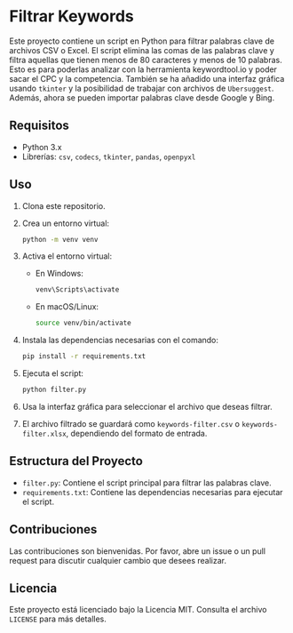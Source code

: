 # Filtrar Keywords

Este proyecto contiene un script en Python para filtrar palabras clave de archivos CSV o Excel. El script elimina las comas de las palabras clave y filtra aquellas que tienen menos de 80 caracteres y menos de 10 palabras. Esto es para poderlas analizar con la herramienta keywordtool.io y poder sacar el CPC y la competencia. También se ha añadido una interfaz gráfica usando `tkinter` y la posibilidad de trabajar con archivos de `Ubersuggest`. Además, ahora se pueden importar palabras clave desde Google y Bing.

## Requisitos

- Python 3.x
- Librerías: `csv`, `codecs`, `tkinter`, `pandas`, `openpyxl`

## Uso

1. Clona este repositorio.
2. Crea un entorno virtual:

    ```bash
    python -m venv venv
    ```

3. Activa el entorno virtual:
    - En Windows:

        ```bash
        venv\Scripts\activate
        ```

    - En macOS/Linux:

        ```bash
        source venv/bin/activate
        ```

4. Instala las dependencias necesarias con el comando:

    ```bash
    pip install -r requirements.txt
    ```

5. Ejecuta el script:

    ```bash
    python filter.py
    ```

6. Usa la interfaz gráfica para seleccionar el archivo que deseas filtrar.
7. El archivo filtrado se guardará como `keywords-filter.csv` o `keywords-filter.xlsx`, dependiendo del formato de entrada.

## Estructura del Proyecto

- `filter.py`: Contiene el script principal para filtrar las palabras clave.
- `requirements.txt`: Contiene las dependencias necesarias para ejecutar el script.

## Contribuciones

Las contribuciones son bienvenidas. Por favor, abre un issue o un pull request para discutir cualquier cambio que desees realizar.

## Licencia

Este proyecto está licenciado bajo la Licencia MIT. Consulta el archivo `LICENSE` para más detalles.
